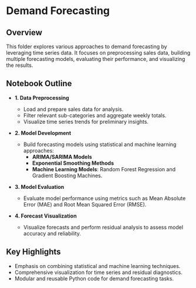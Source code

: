 # Demand Forecasting

## Overview
This folder explores various approaches to demand forecasting by leveraging time series data. It focuses on preprocessing sales data, building multiple forecasting models, evaluating their performance, and visualizing the results.

## Notebook Outline
- **1. Data Preprocessing**
  - Load and prepare sales data for analysis.
  - Filter relevant sub-categories and aggregate weekly totals.
  - Visualize time series trends for preliminary insights.
  
- **2. Model Development**
  - Build forecasting models using statistical and machine learning approaches:
    - **ARIMA/SARIMA Models**
    - **Exponential Smoothing Methods**
    - **Machine Learning Models**: Random Forest Regression and Gradient Boosting Machines.
    
- **3. Model Evaluation**
  - Evaluate model performance using metrics such as Mean Absolute Error (MAE) and Root Mean Squared Error (RMSE).

- **4. Forecast Visualization**
  - Visualize forecasts and perform residual analysis to assess model accuracy and reliability.

## Key Highlights
- Emphasis on combining statistical and machine learning techniques.
- Comprehensive visualization for time series and residual diagnostics.
- Modular and reusable Python code for demand forecasting tasks.

